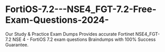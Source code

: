 # FortiOS-7.2---NSE4_FGT-7.2-Free-Exam-Questions-2024-
Our Study &amp; Practice Exam Dumps Provides accurate Fortinet NSE4_FGT-7.2 NSE 4 - FortiOS 7.2 exam questions Braindumps with 100% Success Guarantee.
